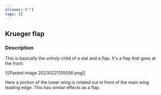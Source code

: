 ```yaml
---
aliases: [""]
tags: []
---
```


## Krueger flap

### Description
This is basically the unholy child of a slat and a flap. It's a flap that goes at the front:

![[Pasted image 20230221135556.png]]

Here a portion of the lower wing is rotated out in front of the main wing leading edge. This has similar effects as a flap.